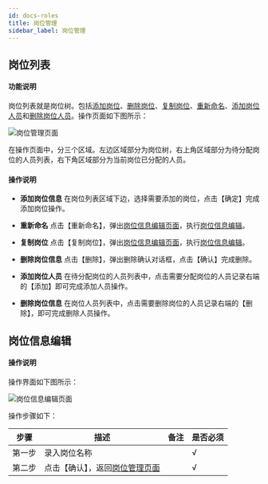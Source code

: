 ```yaml
---
id: docs-roles
title: 岗位管理
sidebar_label: 岗位管理
---
```



## 岗位列表
#### 功能说明
岗位列表就是岗位树。包括[添加岗位](#添加岗位信息)、[删除岗位](#删除岗位)、[复制岗位](#复制岗位)、[重新命名](#重新命名)、[添加岗位人员](#添加岗位人员)和[删除岗位人员](#删除岗位人员)。操作页面如下图所示：

 <html><span id='岗位管理页面'></span></html>

![岗位管理页面](http://datmfiles.ebookchain.org/1JPWHnTKTJT%E5%B2%97%E4%BD%8D%E7%AE%A1%E7%90%86%E7%AE%A1%E7%90%86%E6%93%8D%E4%BD%9C%E9%A1%B5%E9%9D%A2.png "岗位管理页面")

在操作页面中，分三个区域。左边区域部分为岗位树，右上角区域部分为待分配岗位的人员列表，右下角区域部分为当前岗位已分配的人员。
#### 操作说明

 <html><span id='添加岗位信息'></span></html>

- **添加岗位信息** 在岗位列表区域下边，选择需要添加的岗位，点击【确定】完成添加岗位操作。

 <html><span id='重新命名'></span></html>

 - **重新命名** 点击【重新命名】，弹出[岗位信息编辑页面](#岗位信息编辑页面)，执行[岗位信息编辑](#岗位信息编辑)。 

 <html><span id='复制岗位'></span></html>
 
 - **复制岗位** 点击【复制岗位】，弹出[岗位信息编辑页面](#岗位信息编辑页面)，执行[岗位信息编辑](#岗位信息编辑)。 

 <html><span id='删除岗位信息'></span></html>

- **删除岗位信息** 点击【删除】，弹出删除确认对话框，点击【确认】完成删除。

<html><span id='添加岗位人员'></span></html>

- **添加岗位人员** 在待分配岗位的人员列表中，点击需要分配岗位的人员记录右端的【添加】即可完成添加人员操作。 

<html><span id='删除岗位信息'></span></html>

- **删除岗位信息** 在岗位人员列表中，点击需要删除岗位的人员记录右端的【删除】，即可完成删除人员操作。 


 <html><span id='岗位信息编辑'></span></html>

## 岗位信息编辑


#### 操作说明
操作界面如下图所示：
 <html><span id='岗位信息编辑页面'></span></html>

![岗位信息编辑页面](http://datmfiles.ebookchain.org/1JQ4K0dFOBB%E5%B2%97%E4%BD%8D%E7%AE%A1%E7%90%86-%E5%B2%97%E4%BD%8D%E7%BC%96%E8%BE%91%E6%93%8D%E4%BD%9C%E9%A1%B5%E9%9D%A2.png "岗位信息编辑页面")

操作步骤如下：

| 步骤 | 描述| 备注 |是否必须 | 
| ------ | --- | --- |--- |
| 第一步 | 录入岗位名称    |     |  √ |  
| 第二步 | 点击【确认】，返回[岗位管理页面](#岗位管理页面)    |     |  √ |    
